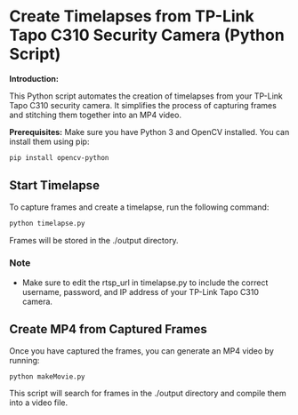 # Create Timelapses from TP-Link Tapo C310 Security Camera (Python Script)

**Introduction:**

This Python script automates the creation of timelapses from your TP-Link Tapo C310 security camera. It simplifies the process of capturing frames and stitching them together into an MP4 video.

**Prerequisites:**  Make sure you have Python 3 and OpenCV installed. You can install them using pip:

```bash
pip install opencv-python
```

## Start Timelapse

To capture frames and create a timelapse, run the following command:

```bash
python timelapse.py
```

Frames will be stored in the ./output directory.
### Note
* Make sure to edit the rtsp_url in timelapse.py to include the correct username, password, and IP address of your TP-Link Tapo C310 camera.


## Create MP4 from Captured Frames
Once you have captured the frames, you can generate an MP4 video by running:

```bash
python makeMovie.py
```
This script will search for frames in the ./output directory and compile them into a video file.
